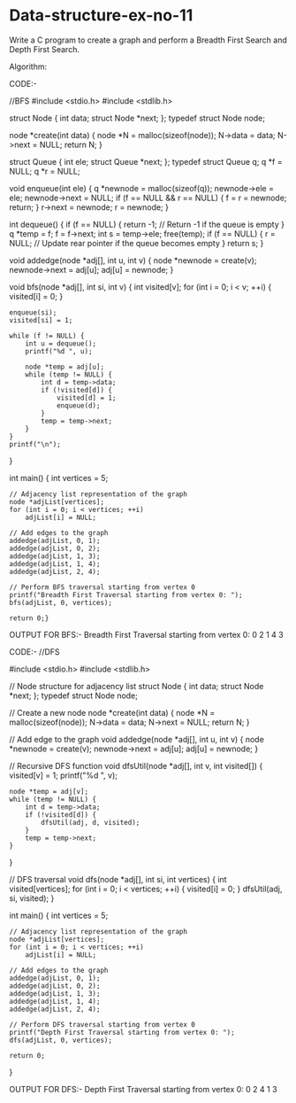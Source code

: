 # Data-structure-ex-no-11
Write a C program to create a graph and perform a Breadth First Search and Depth First Search. 

Algorithm:

CODE:-

//BFS
#include <stdio.h>
#include <stdlib.h>

struct Node {
    int data;
    struct Node *next;
};
typedef struct Node node;

node *create(int data) {
    node *N = malloc(sizeof(node));
    N->data = data;
    N->next = NULL;
    return N;
}

struct Queue {
    int ele;
    struct Queue *next;
};
typedef struct Queue q;
q *f = NULL;
q *r = NULL;

void enqueue(int ele) {
    q *newnode = malloc(sizeof(q));
    newnode->ele = ele;
    newnode->next = NULL;
    if (f == NULL && r == NULL) {
        f = r = newnode;
        return;
    }
    r->next = newnode;
    r = newnode;
}

int dequeue() {
    if (f == NULL) {
        return -1; // Return -1 if the queue is empty
    }
    q *temp = f;
    f = f->next;
    int s = temp->ele;
    free(temp);
    if (f == NULL) {
        r = NULL; // Update rear pointer if the queue becomes empty
    }
    return s;
}

void addedge(node *adj[], int u, int v) {
    node *newnode = create(v);
    newnode->next = adj[u];
    adj[u] = newnode;
}

void bfs(node *adj[], int si, int v) {
    int visited[v];
    for (int i = 0; i < v; ++i) {
        visited[i] = 0;
    }

    enqueue(si);
    visited[si] = 1;

    while (f != NULL) {
        int u = dequeue();
        printf("%d ", u);

        node *temp = adj[u];
        while (temp != NULL) {
            int d = temp->data;
            if (!visited[d]) {
                visited[d] = 1;
                enqueue(d);
            }
            temp = temp->next;
        }
    }
    printf("\n");
}

int main() {
    int vertices = 5;

    // Adjacency list representation of the graph
    node *adjList[vertices];
    for (int i = 0; i < vertices; ++i)
        adjList[i] = NULL;

    // Add edges to the graph
    addedge(adjList, 0, 1);
    addedge(adjList, 0, 2);
    addedge(adjList, 1, 3);
    addedge(adjList, 1, 4);
    addedge(adjList, 2, 4);

    // Perform BFS traversal starting from vertex 0
    printf("Breadth First Traversal starting from vertex 0: ");
    bfs(adjList, 0, vertices);

    return 0;}


OUTPUT FOR BFS:-
Breadth First Traversal starting from vertex 0: 0 2 1 4 3

CODE:-
//DFS

#include <stdio.h>
#include <stdlib.h>

// Node structure for adjacency list
struct Node {
    int data;
    struct Node *next;
};
typedef struct Node node;

// Create a new node
node *create(int data) {
    node *N = malloc(sizeof(node));
    N->data = data;
    N->next = NULL;
    return N;
}

// Add edge to the graph
void addedge(node *adj[], int u, int v) {
    node *newnode = create(v);
    newnode->next = adj[u];
    adj[u] = newnode;
}

// Recursive DFS function
void dfsUtil(node *adj[], int v, int visited[]) {
    visited[v] = 1;
    printf("%d ", v);

    node *temp = adj[v];
    while (temp != NULL) {
        int d = temp->data;
        if (!visited[d]) {
            dfsUtil(adj, d, visited);
        }
        temp = temp->next;
    }
}

// DFS traversal
void dfs(node *adj[], int si, int vertices) {
    int visited[vertices];
    for (int i = 0; i < vertices; ++i) {
        visited[i] = 0;
    }
    dfsUtil(adj, si, visited);
}

int main() {
    int vertices = 5;

    // Adjacency list representation of the graph
    node *adjList[vertices];
    for (int i = 0; i < vertices; ++i)
        adjList[i] = NULL;

    // Add edges to the graph
    addedge(adjList, 0, 1);
    addedge(adjList, 0, 2);
    addedge(adjList, 1, 3);
    addedge(adjList, 1, 4);
    addedge(adjList, 2, 4);

    // Perform DFS traversal starting from vertex 0
    printf("Depth First Traversal starting from vertex 0: ");
    dfs(adjList, 0, vertices);

    return 0;
}

OUTPUT FOR DFS:-
Depth First Traversal starting from vertex 0: 0 2 4 1 3
